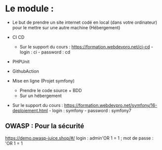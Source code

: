 # Le module :
- Le but de prendre un site internet codé en local (dans votre ordinateur) pour le mettre sur une autre machine (Hébergement)

- CI CD
    - Sur le support du cours : https://formation.webdevpro.net/ci-cd
                - login : ci
                - password : cd
- PHPUnit
- GithubAction
- Mise en ligne (Projet symfony)
    - Prendre le code source + BDD
    - Sur un hébergement

- Sur le support du cours : https://formation.webdevpro.net/symfony/16-deploiement.html
                - login : symfony
                - password : symfony7



## OWASP : Pour la sécurité
https://demo.owasp-juice.shop/#/
login : admin'OR 1 = 1 ;
mot de passe : 'OR 1 = 1
